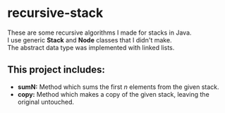 # recursive-stack
These are some recursive algorithms I made for stacks in Java.  
I use generic **Stack** and **Node** classes that I didn't make.  
The abstract data type was implemented with linked lists.

## This project includes:  
* **sumN:** Method which sums the first _n_ elements from the given stack.
* **copy:** Method which makes a copy of the given stack, leaving the original untouched.

